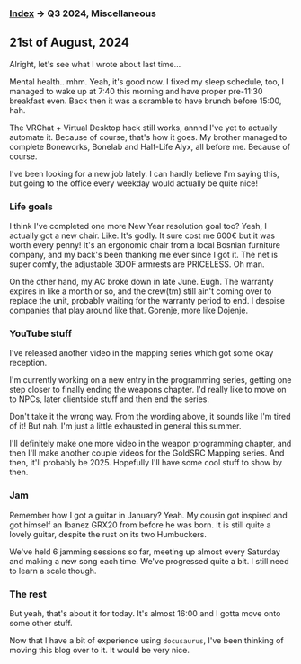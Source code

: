 
### [Index](../README.md) -> Q3 2024, Miscellaneous

## 21st of August, 2024

Alright, let's see what I wrote about last time...

Mental health.. mhm. Yeah, it's good now. I fixed my sleep schedule, too, I managed to wake up at 7:40 this morning and have proper pre-11:30 breakfast even. Back then it was a scramble to have brunch before 15:00, hah.

The VRChat + Virtual Desktop hack still works, annnd I've yet to actually automate it. Because of course, that's how it goes. My brother managed to complete Boneworks, Bonelab and Half-Life Alyx, all before me. Because of course.

I've been looking for a new job lately. I can hardly believe I'm saying this, but going to the office every weekday would actually be quite nice!

### Life goals
I think I've completed one more New Year resolution goal too? Yeah, I actually got a new chair. Like. It's godly. It sure cost me 600€ but it was worth every penny! It's an ergonomic chair from a local Bosnian furniture company, and my back's been thanking me ever since I got it. The net is super comfy, the adjustable 3DOF armrests are PRICELESS. Oh man.

On the other hand, my AC broke down in late June. Eugh. The warranty expires in like a month or so, and the crew(tm) still ain't coming over to replace the unit, probably waiting for the warranty period to end. I despise companies that play around like that. Gorenje, more like Dojenje.

### YouTube stuff
I've released another video in the mapping series which got some okay reception.

I'm currently working on a new entry in the programming series, getting one step closer to finally ending the weapons chapter. I'd really like to move on to NPCs, later clientside stuff and then end the series.

Don't take it the wrong way. From the wording above, it sounds like I'm tired of it! But nah. I'm just a little exhausted in general this summer. 

I'll definitely make one more video in the weapon programming chapter, and then I'll make another couple videos for the GoldSRC Mapping series. And then, it'll probably be 2025. Hopefully I'll have some cool stuff to show by then.

### Jam
Remember how I got a guitar in January? Yeah. My cousin got inspired and got himself an Ibanez GRX20 from before he was born. It is still quite a lovely guitar, despite the rust on its two Humbuckers.

We've held 6 jamming sessions so far, meeting up almost every Saturday and making a new song each time. We've progressed quite a bit. I still need to learn a scale though.

### The rest
But yeah, that's about it for today. It's almost 16:00 and I gotta move onto some other stuff.

Now that I have a bit of experience using `docusaurus`, I've been thinking of moving this blog over to it. It would be very nice.
